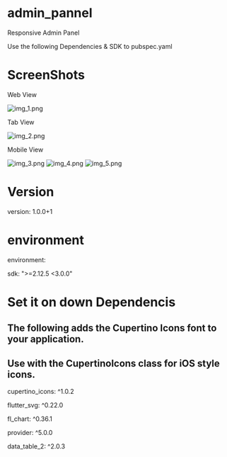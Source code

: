 # admin_pannel
 Responsive Admin Panel
 
 Use the following Dependencies & SDK to pubspec.yaml

# ScreenShots
 Web View

 ![img_1.png](img_1.png)
 
 Tab View
 
 ![img_2.png](img_2.png)

 Mobile View

 ![img_3.png](img_3.png)  ![img_4.png](img_4.png)  ![img_5.png](img_5.png)


# Version 
 version: 1.0.0+1

# environment
 environment:

 sdk: ">=2.12.5 <3.0.0"
 
# Set it on down Dependencis
## The following adds the Cupertino Icons font to your application.
## Use with the CupertinoIcons class for iOS style icons.
 cupertino_icons: ^1.0.2 

 flutter_svg: ^0.22.0

 fl_chart: ^0.36.1

 provider: ^5.0.0

 data_table_2: ^2.0.3
 

